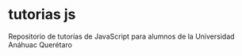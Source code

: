 # tutorias js
 Repositorio de tutorías de JavaScript para alumnos de la Universidad Anáhuac Querétaro
